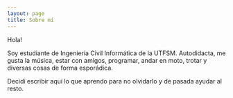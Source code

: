 ```yaml
---
layout: page
title: Sobre mí
---
```


Hola!

Soy estudiante de Ingeniería Civil Informática de la UTFSM. Autodidacta, me gusta la música, estar con amigos, programar, andar en moto, trotar y diversas cosas de forma esporádica.

Decidí escribir aquí lo que aprendo para no olvidarlo y de pasada ayudar al resto.
